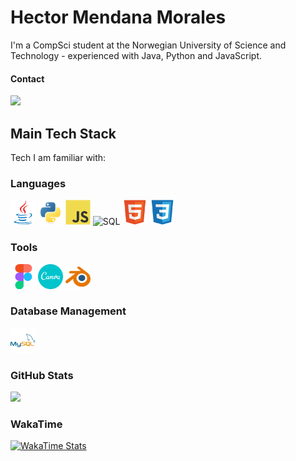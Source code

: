# Hector Mendana Morales
I'm a CompSci student at the Norwegian University of Science and Technology - experienced with Java, Python and JavaScript. 
#### Contact
<p align="left">
  <a href="https://www.linkedin.com/in/hector-mendana-morales-70ab01332/">
    <img src="https://img.shields.io/badge/LinkedIn-0077B5?style=for-the-badge&logo=linkedin&logoColor=white"/>
  </a>
</p>

## Main Tech Stack
Tech I am familiar with:

### Languages
<p align="left">  
  <img src="https://github.com/devicons/devicon/blob/master/icons/java/java-original.svg" alt="Java" width="40" height="40"/> 
  <img src="https://github.com/devicons/devicon/blob/master/icons/python/python-original.svg" alt="Python" width="40" height="40"/> 
  <img src="https://github.com/devicons/devicon/blob/master/icons/javascript/javascript-original.svg" alt="JavaScript" width="40" height="40"/> 
  <img src="https://github.com/devicons/devicon/blob/master/icons/sqlite/sql-original.svg" alt="SQL" width="40" height="40"/> 
  <img src="https://github.com/devicons/devicon/blob/master/icons/html5/html5-original.svg" alt="HTML5" width="40" height="40"/> 
  <img src="https://github.com/devicons/devicon/blob/master/icons/css3/css3-original.svg" alt="CSS3" width="40" height="40"/> 
</p>

### Tools
<p align="left">
  <img src="https://github.com/devicons/devicon/blob/master/icons/figma/figma-original.svg" alt="Figma" width="40" height="40"/> 
  <img src="https://github.com/devicons/devicon/blob/master/icons/canva/canva-original.svg" alt="Canva" width="40" height="40"/> 
  <img src="https://github.com/devicons/devicon/blob/master/icons/blender/blender-original.svg" alt="Blender" width="40" height="40"/> 
</p>

### Database Management
<p align="left">  
  <img src="https://github.com/devicons/devicon/blob/master/icons/mysql/mysql-original-wordmark.svg" alt="MySQL" width="40" height="40"/> 
</p>

### GitHub Stats

![](https://nirzak-streak-stats.vercel.app/?user=HectorMM5&theme=dark&hide_border=false)<br/>

### WakaTime

[![WakaTime Stats](https://github-readme-stats.vercel.app/api/wakatime?username=HectorMM&layout=compact&theme=dark&hide_border=true&hide=other)](https://wakatime.com/@HectorMM)
